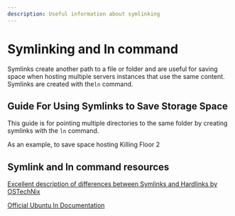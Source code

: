 ```yaml
---
description: Useful information about symlinking
---
```


# Symlinking and ln command

Symlinks create another path to a file or folder and are useful for saving space when hosting multiple servers instances that use the same content. Symlinks are created with the`ln` command.

## Guide For Using Symlinks to Save Storage Space

This guide is for pointing multiple directories to the same folder by creating symlinks with the `ln` command.

As an example, to save space hosting Killing Floor 2 

## Symlink and ln command resources

[Excellent description of differences between Symlinks and Hardlinks by OSTechNix](https://www.ostechnix.com/explaining-soft-link-and-hard-link-in-linux-with-examples/)

[Official Ubuntu ln Documentation](http://manpages.ubuntu.com/manpages/disco/man1/ln.1.html)

